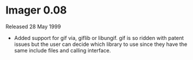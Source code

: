 # Imager 0.08

Released 28 May 1999

- Added support for gif via, giflib or libungif.  gif is so ridden with patent issues but the user  can decide which library to use since they have the same  include files and calling interface.